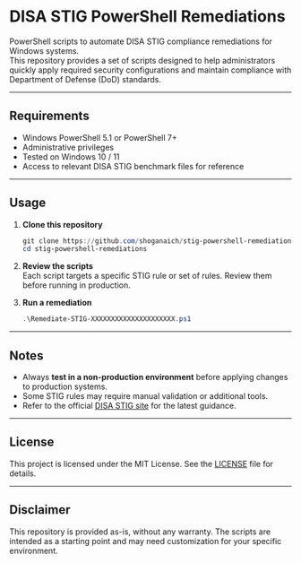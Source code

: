 # DISA STIG PowerShell Remediations

PowerShell scripts to automate DISA STIG compliance remediations for Windows systems.  
This repository provides a set of scripts designed to help administrators quickly apply required security configurations and maintain compliance with Department of Defense (DoD) standards.

--- 

## Requirements
- Windows PowerShell 5.1 or PowerShell 7+
- Administrative privileges
- Tested on Windows 10 / 11
- Access to relevant DISA STIG benchmark files for reference

---

## Usage

1. **Clone this repository**
   ```powershell
   git clone https://github.com/shoganaich/stig-powershell-remediations
   cd stig-powershell-remediations
   ```

2. **Review the scripts**  
   Each script targets a specific STIG rule or set of rules. Review them before running in production.

3. **Run a remediation**
   ```powershell
   .\Remediate-STIG-XXXXXXXXXXXXXXXXXXXXX.ps1
   ```
---

## Notes
- Always **test in a non-production environment** before applying changes to production systems.
- Some STIG rules may require manual validation or additional tools.
- Refer to the official [DISA STIG site](https://www.cyber.mil/stigs/) for the latest guidance.

---

## License
This project is licensed under the MIT License. See the [LICENSE](LICENSE) file for details.

---

## Disclaimer
This repository is provided as-is, without any warranty. The scripts are intended as a starting point and may need customization for your specific environment.
